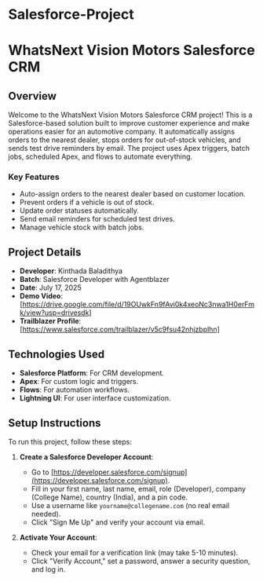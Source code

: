 # Salesforce-Project


# WhatsNext Vision Motors Salesforce CRM

## Overview
Welcome to the WhatsNext Vision Motors Salesforce CRM project! This is a Salesforce-based solution built to improve customer experience and make operations easier for an automotive company. It automatically assigns orders to the nearest dealer, stops orders for out-of-stock vehicles, and sends test drive reminders by email. The project uses Apex triggers, batch jobs, scheduled Apex, and flows to automate everything.

### Key Features
- Auto-assign orders to the nearest dealer based on customer location.
- Prevent orders if a vehicle is out of stock.
- Update order statuses automatically.
- Send email reminders for scheduled test drives.
- Manage vehicle stock with batch jobs.

## Project Details
- **Developer**: Kinthada Baladithya
- **Batch**: Salesforce Developer with Agentblazer
- **Date**: July 17, 2025
- **Demo Video**: [https://drive.google.com/file/d/19OUwkFn9fAvi0k4xeoNc3nwa1H0erFmk/view?usp=drivesdk]
- **Trailblazer Profile**: [https://www.salesforce.com/trailblazer/v5c9fsu42nhjzbplhn]

## Technologies Used
- **Salesforce Platform**: For CRM development.
- **Apex**: For custom logic and triggers.
- **Flows**: For automation workflows.
- **Lightning UI**: For user interface customization.

## Setup Instructions
To run this project, follow these steps:

1. **Create a Salesforce Developer Account**:
   - Go to [https://developer.salesforce.com/signup](https://developer.salesforce.com/signup).
   - Fill in your first name, last name, email, role (Developer), company (College Name), country (India), and a pin code.
   - Use a username like `yourname@collegename.com` (no real email needed).
   - Click "Sign Me Up" and verify your account via email.

2. **Activate Your Account**:
   - Check your email for a verification link (may take 5-10 minutes).
   - Click "Verify Account," set a password, answer a security question, and log in.
